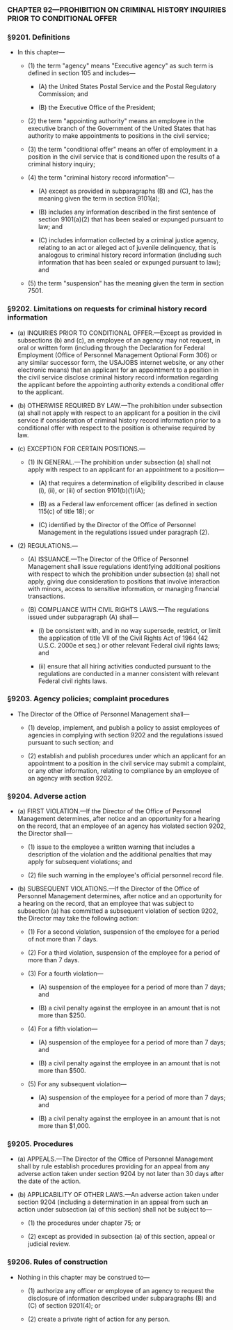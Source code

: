 ### **CHAPTER 92—PROHIBITION ON CRIMINAL HISTORY INQUIRIES PRIOR TO CONDITIONAL OFFER**

### §9201. Definitions
* In this chapter—

  * (1) the term "agency" means "Executive agency" as such term is defined in section 105 and includes—

    * (A) the United States Postal Service and the Postal Regulatory Commission; and

    * (B) the Executive Office of the President;


  * (2) the term "appointing authority" means an employee in the executive branch of the Government of the United States that has authority to make appointments to positions in the civil service;

  * (3) the term "conditional offer" means an offer of employment in a position in the civil service that is conditioned upon the results of a criminal history inquiry;

  * (4) the term "criminal history record information"—

    * (A) except as provided in subparagraphs (B) and (C), has the meaning given the term in section 9101(a);

    * (B) includes any information described in the first sentence of section 9101(a)(2) that has been sealed or expunged pursuant to law; and

    * (C) includes information collected by a criminal justice agency, relating to an act or alleged act of juvenile delinquency, that is analogous to criminal history record information (including such information that has been sealed or expunged pursuant to law); and


  * (5) the term "suspension" has the meaning given the term in section 7501.

### §9202. Limitations on requests for criminal history record information
* (a) INQUIRIES PRIOR TO CONDITIONAL OFFER.—Except as provided in subsections (b) and (c), an employee of an agency may not request, in oral or written form (including through the Declaration for Federal Employment (Office of Personnel Management Optional Form 306) or any similar successor form, the USAJOBS internet website, or any other electronic means) that an applicant for an appointment to a position in the civil service disclose criminal history record information regarding the applicant before the appointing authority extends a conditional offer to the applicant.

* (b) OTHERWISE REQUIRED BY LAW.—The prohibition under subsection (a) shall not apply with respect to an applicant for a position in the civil service if consideration of criminal history record information prior to a conditional offer with respect to the position is otherwise required by law.

* (c) EXCEPTION FOR CERTAIN POSITIONS.—

  * (1) IN GENERAL.—The prohibition under subsection (a) shall not apply with respect to an applicant for an appointment to a position—

    * (A) that requires a determination of eligibility described in clause (i), (ii), or (iii) of section 9101(b)(1)(A);

    * (B) as a Federal law enforcement officer (as defined in section 115(c) of title 18); or

    * (C) identified by the Director of the Office of Personnel Management in the regulations issued under paragraph (2).


* (2) REGULATIONS.—

  * (A) ISSUANCE.—The Director of the Office of Personnel Management shall issue regulations identifying additional positions with respect to which the prohibition under subsection (a) shall not apply, giving due consideration to positions that involve interaction with minors, access to sensitive information, or managing financial transactions.

  * (B) COMPLIANCE WITH CIVIL RIGHTS LAWS.—The regulations issued under subparagraph (A) shall—

    * (i) be consistent with, and in no way supersede, restrict, or limit the application of title VII of the Civil Rights Act of 1964 (42 U.S.C. 2000e et seq.) or other relevant Federal civil rights laws; and

    * (ii) ensure that all hiring activities conducted pursuant to the regulations are conducted in a manner consistent with relevant Federal civil rights laws.

### §9203. Agency policies; complaint procedures
* The Director of the Office of Personnel Management shall—

  * (1) develop, implement, and publish a policy to assist employees of agencies in complying with section 9202 and the regulations issued pursuant to such section; and

  * (2) establish and publish procedures under which an applicant for an appointment to a position in the civil service may submit a complaint, or any other information, relating to compliance by an employee of an agency with section 9202.

### §9204. Adverse action
* (a) FIRST VIOLATION.—If the Director of the Office of Personnel Management determines, after notice and an opportunity for a hearing on the record, that an employee of an agency has violated section 9202, the Director shall—

  * (1) issue to the employee a written warning that includes a description of the violation and the additional penalties that may apply for subsequent violations; and

  * (2) file such warning in the employee's official personnel record file.


* (b) SUBSEQUENT VIOLATIONS.—If the Director of the Office of Personnel Management determines, after notice and an opportunity for a hearing on the record, that an employee that was subject to subsection (a) has committed a subsequent violation of section 9202, the Director may take the following action:

  * (1) For a second violation, suspension of the employee for a period of not more than 7 days.

  * (2) For a third violation, suspension of the employee for a period of more than 7 days.

  * (3) For a fourth violation—

    * (A) suspension of the employee for a period of more than 7 days; and

    * (B) a civil penalty against the employee in an amount that is not more than $250.


  * (4) For a fifth violation—

    * (A) suspension of the employee for a period of more than 7 days; and

    * (B) a civil penalty against the employee in an amount that is not more than $500.


  * (5) For any subsequent violation—

    * (A) suspension of the employee for a period of more than 7 days; and

    * (B) a civil penalty against the employee in an amount that is not more than $1,000.

### §9205. Procedures
* (a) APPEALS.—The Director of the Office of Personnel Management shall by rule establish procedures providing for an appeal from any adverse action taken under section 9204 by not later than 30 days after the date of the action.

* (b) APPLICABILITY OF OTHER LAWS.—An adverse action taken under section 9204 (including a determination in an appeal from such an action under subsection (a) of this section) shall not be subject to—

  * (1) the procedures under chapter 75; or

  * (2) except as provided in subsection (a) of this section, appeal or judicial review.

### §9206. Rules of construction
* Nothing in this chapter may be construed to—

  * (1) authorize any officer or employee of an agency to request the disclosure of information described under subparagraphs (B) and (C) of section 9201(4); or

  * (2) create a private right of action for any person.